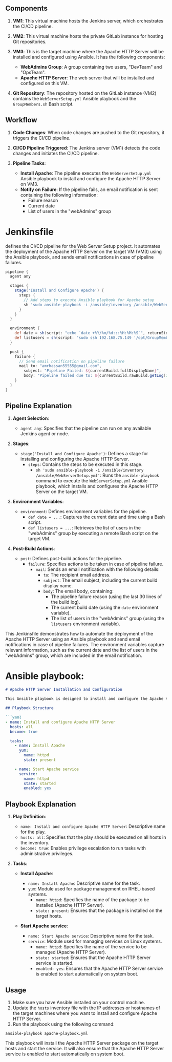## Components

1. **VM1**: This virtual machine hosts the Jenkins server, which orchestrates the CI/CD pipeline.

2. **VM2**: This virtual machine hosts the private GitLab instance for hosting Git repositories.

3. **VM3**: This is the target machine where the Apache HTTP Server will be installed and configured using Ansible. It has the following components:
    - **WebAdmins Group**: A group containing two users, "DevTeam" and "OpsTeam".
    - **Apache HTTP Server**: The web server that will be installed and configured on this VM.

4. **Git Repository**: The repository hosted on the GitLab instance (VM2) contains the `WebServerSetup.yml` Ansible playbook and the `GroupMembers.sh` Bash script.

## Workflow

1. **Code Changes**: When code changes are pushed to the Git repository, it triggers the CI/CD pipeline.

2. **CI/CD Pipeline Triggered**: The Jenkins server (VM1) detects the code changes and initiates the CI/CD pipeline.

3. **Pipeline Tasks**:
    - **Install Apache**: The pipeline executes the `WebServerSetup.yml` Ansible playbook to install and configure the Apache HTTP Server on VM3.
    - **Notify on Failure**: If the pipeline fails, an email notification is sent containing the following information:
        - Failure reason
        - Current date
        - List of users in the "webAdmins" group





# Jenkinsfile 

defines the CI/CD pipeline for the Web Server Setup project. It automates the deployment of the Apache HTTP Server on the target VM (VM3) using the Ansible playbook, and sends email notifications in case of pipeline failures.




```groovy
pipeline {
  agent any

  stages {
    stage('Install and Configure Apache') {
      steps {
        // Add steps to execute Ansible playbook for Apache setup
        sh 'sudo ansible-playbook -i /ansible/inventory /ansible/WebServerSetup.yml'
      }
    }
  }

  environment {
    def date = sh(script: "echo `date +%Y/%m/%d:::%H:%M:%S`", returnStdout: true).trim()
    def listusers = sh(script: "sudo ssh 192.168.75.149 '/opt/GroupMembers.sh'", returnStdout: true).trim()
  }

  post {
    failure {
      // Send email notification on pipeline failure
      mail to: "amrhassan55555@gmail.com",
        subject: "Pipeline Failed: ${currentBuild.fullDisplayName}",
        body: "Pipeline failed due to: ${currentBuild.rawBuild.getLog(30)}\\n\\n Current build date: $date \\n\\n List of users in the webAdmins group:\\n $listusers"
    }
  }
}
```

## Pipeline Explanation

1. **Agent Selection**:
   - `agent any`: Specifies that the pipeline can run on any available Jenkins agent or node.

2. **Stages**:
   - `stage('Install and Configure Apache')`: Defines a stage for installing and configuring the Apache HTTP Server.
     - `steps`: Contains the steps to be executed in this stage.
       - `sh 'sudo ansible-playbook -i /ansible/inventory /ansible/WebServerSetup.yml'`: Runs the `ansible-playbook` command to execute the `WebServerSetup.yml` Ansible playbook, which installs and configures the Apache HTTP Server on the target VM.

3. **Environment Variables**:
   - `environment`: Defines environment variables for the pipeline.
     - `def date = ...`: Captures the current date and time using a Bash script.
     - `def listusers = ...`: Retrieves the list of users in the "webAdmins" group by executing a remote Bash script on the target VM.

4. **Post-Build Actions**:
   - `post`: Defines post-build actions for the pipeline.
     - `failure`: Specifies actions to be taken in case of pipeline failure.
       - `mail`: Sends an email notification with the following details:
         - `to`: The recipient email address.
         - `subject`: The email subject, including the current build display name.
         - `body`: The email body, containing:
           - The pipeline failure reason (using the last 30 lines of the build log).
           - The current build date (using the `date` environment variable).
           - The list of users in the "webAdmins" group (using the `listusers` environment variable).

This Jenkinsfile demonstrates how to automate the deployment of the Apache HTTP Server using an Ansible playbook and send email notifications in case of pipeline failures. The environment variables capture relevant information, such as the current date and the list of users in the "webAdmins" group, which are included in the email notification.



 
 # Ansible playbook:

```markdown
# Apache HTTP Server Installation and Configuration

This Ansible playbook is designed to install and configure the Apache HTTP Server on the target hosts.

## Playbook Structure

```yaml
- name: Install and configure Apache HTTP Server
  hosts: all
  become: true

  tasks:
    - name: Install Apache
      yum:
        name: httpd
        state: present

    - name: Start Apache service
      service:
        name: httpd
        state: started
        enabled: yes
```

## Playbook Explanation

1. **Play Definition**:
   - `name: Install and configure Apache HTTP Server`: Descriptive name for the play.
   - `hosts: all`: Specifies that the play should be executed on all hosts in the inventory.
   - `become: true`: Enables privilege escalation to run tasks with administrative privileges.

2. **Tasks**:
   - **Install Apache**:
     - `name: Install Apache`: Descriptive name for the task.
     - `yum`: Module used for package management on RHEL-based systems.
       - `name: httpd`: Specifies the name of the package to be installed (Apache HTTP Server).
       - `state: present`: Ensures that the package is installed on the target hosts.

   - **Start Apache service**:
     - `name: Start Apache service`: Descriptive name for the task.
     - `service`: Module used for managing services on Linux systems.
       - `name: httpd`: Specifies the name of the service to be managed (Apache HTTP Server).
       - `state: started`: Ensures that the Apache HTTP Server service is started.
       - `enabled: yes`: Ensures that the Apache HTTP Server service is enabled to start automatically on system boot.

## Usage

1. Make sure you have Ansible installed on your control machine.
2. Update the `hosts` inventory file with the IP addresses or hostnames of the target machines where you want to install and configure Apache HTTP Server.
3. Run the playbook using the following command:

```
ansible-playbook apache-playbook.yml
```

This playbook will install the Apache HTTP Server package on the target hosts and start the service. It will also ensure that the Apache HTTP Server service is enabled to start automatically on system boot.


